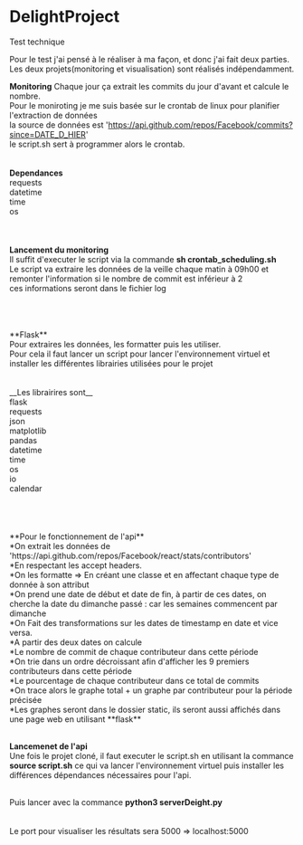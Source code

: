 # DelightProject
Test technique

Pour le test j'ai pensé à le réaliser à ma façon, et donc j'ai fait deux parties.
Les deux projets(monitoring et visualisation) sont réalisés indépendamment.


**Monitoring**
Chaque jour ça extrait les commits du jour d'avant et calcule le nombre. <br>
Pour le moniroting je me suis basée sur le crontab de linux pour planifier l'extraction de données <br>
la source de données est 'https://api.github.com/repos/Facebook/commits?since=DATE_D_HIER' <br>
le script.sh sert à programmer alors le crontab. <br>
<br><br>
__Dependances__ <br>
requests <br>
datetime <br>
time <br>
os <br>
<br>
<br>
<br>
**Lancement du monitoring**<br>
Il suffit d'executer le script via la commande **sh crontab_scheduling.sh**<br>
Le script va extraire les données de la veille chaque matin à 09h00 et remonter l'information si le nombre de commit est inférieur à 2<br>
ces informations seront dans le fichier log

<br>
<br>
<br>
**Flask** <br>
Pour extraires les données, les formatter puis les utiliser. <br>
Pour cela il faut lancer un script pour lancer l'environnement virtuel et installer les différentes librairies utilisées pour le projet <br><br><br>
__Les librairires sont__<br>
flask<br>
requests<br>
json<br>
matplotlib<br>
pandas<br>
datetime<br>
time<br>
os<br>
io<br>
calendar<br>
<br><br><br><br>
**Pour le fonctionnement de l'api**<br>
  *On extrait les données de 'https://api.github.com/repos/Facebook/react/stats/contributors'<br>
  *En respectant les accept headers.<br>
  *On les formatte => En créant une classe et en affectant chaque type de donnée à son attribut<br>
  *On prend une date de début et date de fin, à partir de ces dates, on cherche la date du dimanche passé : car les semaines commencent par dimanche<br>
  *On Fait des transformations sur les dates de timestamp en date et vice versa.<br>
  *A partir des deux dates on calcule<br>
    *Le nombre de commit de chaque contributeur dans cette période<br>
    *On trie dans un ordre décroissant afin d'afficher les 9 premiers contributeurs dans cette période<br>
    *Le pourcentage de chaque contributeur dans ce total de commits<br>
    *On trace alors le graphe total + un graphe par contributeur pour la période précisée<br>
    *Les graphes seront dans le dossier static, ils seront aussi affichés dans une page web en utilisant **flask**<br><br>
    
**Lancemenet de l'api** <br>
Une fois le projet cloné, il faut executer le script.sh en utilisant la commance **source script.sh** ce qui va lancer l'environnement virtuel puis installer les différences dépendances nécessaires pour l'api. <br> <br>

Puis lancer avec la commance **python3 serverDeight.py**
<br>
<br>
<br>
Le port pour visualiser les résultats sera 5000 => localhost:5000





